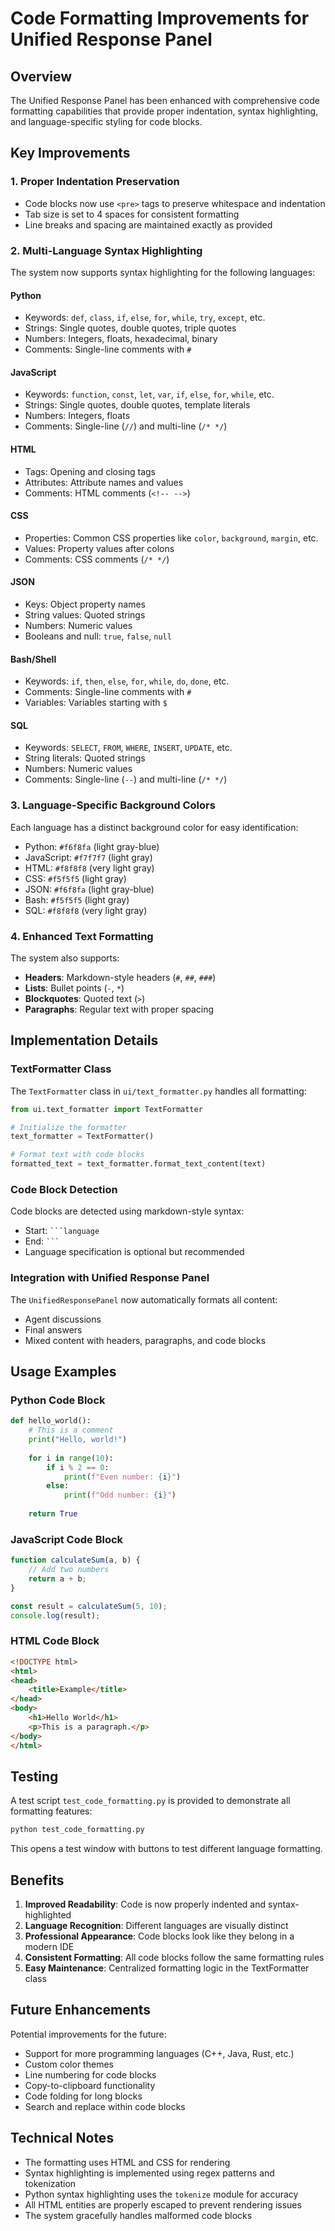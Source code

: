 # Code Formatting Improvements for Unified Response Panel

## Overview

The Unified Response Panel has been enhanced with comprehensive code formatting capabilities that provide proper indentation, syntax highlighting, and language-specific styling for code blocks.

## Key Improvements

### 1. **Proper Indentation Preservation**
- Code blocks now use `<pre>` tags to preserve whitespace and indentation
- Tab size is set to 4 spaces for consistent formatting
- Line breaks and spacing are maintained exactly as provided

### 2. **Multi-Language Syntax Highlighting**
The system now supports syntax highlighting for the following languages:

#### **Python**
- Keywords: `def`, `class`, `if`, `else`, `for`, `while`, `try`, `except`, etc.
- Strings: Single quotes, double quotes, triple quotes
- Numbers: Integers, floats, hexadecimal, binary
- Comments: Single-line comments with `#`

#### **JavaScript**
- Keywords: `function`, `const`, `let`, `var`, `if`, `else`, `for`, `while`, etc.
- Strings: Single quotes, double quotes, template literals
- Numbers: Integers, floats
- Comments: Single-line (`//`) and multi-line (`/* */`)

#### **HTML**
- Tags: Opening and closing tags
- Attributes: Attribute names and values
- Comments: HTML comments (`<!-- -->`)

#### **CSS**
- Properties: Common CSS properties like `color`, `background`, `margin`, etc.
- Values: Property values after colons
- Comments: CSS comments (`/* */`)

#### **JSON**
- Keys: Object property names
- String values: Quoted strings
- Numbers: Numeric values
- Booleans and null: `true`, `false`, `null`

#### **Bash/Shell**
- Keywords: `if`, `then`, `else`, `for`, `while`, `do`, `done`, etc.
- Comments: Single-line comments with `#`
- Variables: Variables starting with `$`

#### **SQL**
- Keywords: `SELECT`, `FROM`, `WHERE`, `INSERT`, `UPDATE`, etc.
- String literals: Quoted strings
- Numbers: Numeric values
- Comments: Single-line (`--`) and multi-line (`/* */`)

### 3. **Language-Specific Background Colors**
Each language has a distinct background color for easy identification:
- Python: `#f6f8fa` (light gray-blue)
- JavaScript: `#f7f7f7` (light gray)
- HTML: `#f8f8f8` (very light gray)
- CSS: `#f5f5f5` (light gray)
- JSON: `#f6f8fa` (light gray-blue)
- Bash: `#f5f5f5` (light gray)
- SQL: `#f8f8f8` (very light gray)

### 4. **Enhanced Text Formatting**
The system also supports:
- **Headers**: Markdown-style headers (`#`, `##`, `###`)
- **Lists**: Bullet points (`-`, `*`)
- **Blockquotes**: Quoted text (`>`)
- **Paragraphs**: Regular text with proper spacing

## Implementation Details

### TextFormatter Class
The `TextFormatter` class in `ui/text_formatter.py` handles all formatting:

```python
from ui.text_formatter import TextFormatter

# Initialize the formatter
text_formatter = TextFormatter()

# Format text with code blocks
formatted_text = text_formatter.format_text_content(text)
```

### Code Block Detection
Code blocks are detected using markdown-style syntax:
- Start: ` ```language `
- End: ` ``` `
- Language specification is optional but recommended

### Integration with Unified Response Panel
The `UnifiedResponsePanel` now automatically formats all content:
- Agent discussions
- Final answers
- Mixed content with headers, paragraphs, and code blocks

## Usage Examples

### Python Code Block
```python
def hello_world():
    # This is a comment
    print("Hello, world!")
    
    for i in range(10):
        if i % 2 == 0:
            print(f"Even number: {i}")
        else:
            print(f"Odd number: {i}")
            
    return True
```

### JavaScript Code Block
```javascript
function calculateSum(a, b) {
    // Add two numbers
    return a + b;
}

const result = calculateSum(5, 10);
console.log(result);
```

### HTML Code Block
```html
<!DOCTYPE html>
<html>
<head>
    <title>Example</title>
</head>
<body>
    <h1>Hello World</h1>
    <p>This is a paragraph.</p>
</body>
</html>
```

## Testing

A test script `test_code_formatting.py` is provided to demonstrate all formatting features:

```bash
python test_code_formatting.py
```

This opens a test window with buttons to test different language formatting.

## Benefits

1. **Improved Readability**: Code is now properly indented and syntax-highlighted
2. **Language Recognition**: Different languages are visually distinct
3. **Professional Appearance**: Code blocks look like they belong in a modern IDE
4. **Consistent Formatting**: All code blocks follow the same formatting rules
5. **Easy Maintenance**: Centralized formatting logic in the TextFormatter class

## Future Enhancements

Potential improvements for the future:
- Support for more programming languages (C++, Java, Rust, etc.)
- Custom color themes
- Line numbering for code blocks
- Copy-to-clipboard functionality
- Code folding for long blocks
- Search and replace within code blocks

## Technical Notes

- The formatting uses HTML and CSS for rendering
- Syntax highlighting is implemented using regex patterns and tokenization
- Python syntax highlighting uses the `tokenize` module for accuracy
- All HTML entities are properly escaped to prevent rendering issues
- The system gracefully handles malformed code blocks 
